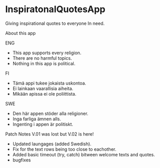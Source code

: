 # InspiratonalQuotesApp
Giving inspirational quotes to everyone In need.

About this app

ENG
- This app supports every religion.
- There are no harmful topics.
- Nothing in this app is political.

FI
- Tämä appi tukee jokaista uskontoa.
- Ei lainkaan vaarallisia aiheita.
- Mikään apissa ei ole poliittista.

SWE
- Den här appen stöder alla religioner.
- Inga farliga ämnen alls.
- Ingenting i appen är politiskt.

Patch Notes
V.01 was lost but V.02 is here!
- Updated laungages (added Swedish).
- Fix for the text rows being too close to eachother.
- Added basic timeout (try, catch) bitween welcome texts and quotes.
- bugfixes
